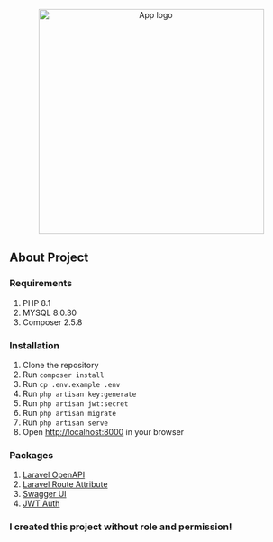 <p align="center"><a href="https://laravel.com" target="_blank"><img src="https://projectlogourl.svg" width="400" alt="App logo"></a></p>

## About Project

### Requirements

1. PHP 8.1
2. MYSQL 8.0.30
3. Composer 2.5.8

### Installation

1. Clone the repository
2. Run `composer install`
3. Run `cp .env.example .env`
4. Run `php artisan key:generate`
5. Run `php artisan jwt:secret`
6. Run `php artisan migrate`
7. Run `php artisan serve`
8. Open [http://localhost:8000](http://localhost:800) in your browser

### Packages

1. [Laravel OpenAPI](https://vyuldashev.github.io/laravel-openapi/)
2. [Laravel Route Attribute](https://www.larablocks.com/package/spatie/laravel-route-attributes)
3. [Swagger UI](https://swagger.io/tools/swagger-ui/)
4. [JWT Auth](https://laravel-jwt-auth.readthedocs.io/en/latest/laravel-installation/)

### I created this project without role and permission!
